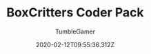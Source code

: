 ---
title: BoxCritters Coder Pack
author:
  - TumbleGamer
description: A tool to help people create mods for box critters
date: 2020-02-12T09:55:36.312Z
unfinished: true
buttons:
  - name: Source
    href: https://github.com/boxcritters/boxcritters-coder-pack
---